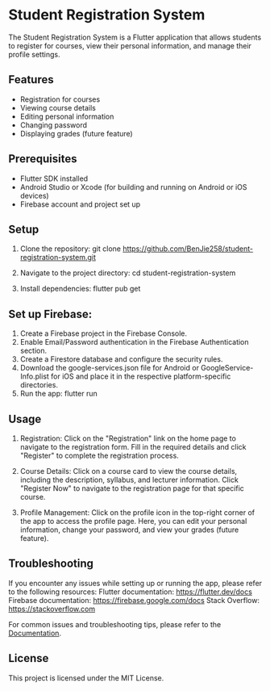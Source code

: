 # Student Registration System

The Student Registration System is a Flutter application that allows students to register for courses, view their personal information, and manage their profile settings.

## Features

- Registration for courses
- Viewing course details
- Editing personal information
- Changing password
- Displaying grades (future feature)

## Prerequisites

- Flutter SDK installed
- Android Studio or Xcode (for building and running on Android or iOS devices)
- Firebase account and project set up

## Setup

1. Clone the repository:
   git clone https://github.com/BenJie258/student-registration-system.git

2. Navigate to the project directory:
   cd student-registration-system

3. Install dependencies:
   flutter pub get

## Set up Firebase:
1. Create a Firebase project in the Firebase Console.
2. Enable Email/Password authentication in the Firebase Authentication section.
3. Create a Firestore database and configure the security rules.
4. Download the google-services.json file for Android or GoogleService-Info.plist for iOS and place it in the respective platform-specific directories.
5. Run the app:
   flutter run

## Usage
1. Registration: Click on the "Registration" link on the home page to navigate to the registration form. Fill in the required details and click "Register" to complete the registration process.

2. Course Details: Click on a course card to view the course details, including the description, syllabus, and lecturer information. Click "Register Now" to navigate to the registration page for that specific course.

3. Profile Management: Click on the profile icon in the top-right corner of the app to access the profile page. Here, you can edit your personal information, change your password, and view your grades (future feature).

## Troubleshooting
If you encounter any issues while setting up or running the app, please refer to the following resources:
Flutter documentation: https://flutter.dev/docs
Firebase documentation: https://firebase.google.com/docs
Stack Overflow: https://stackoverflow.com

For common issues and troubleshooting tips, please refer to the [Documentation](Documentation.md).

## License
This project is licensed under the MIT License.

